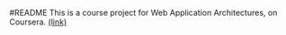 #README
 This is a course project for Web Application Architectures, on Coursera. [(link)](https://www.coursera.org/course/webapplications)
